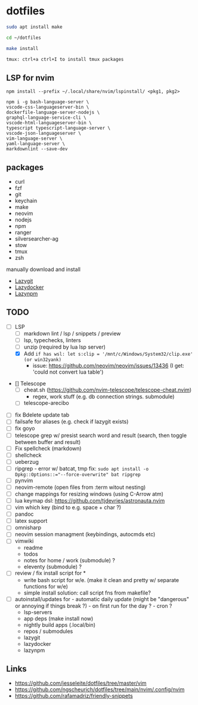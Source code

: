 # dotfiles

```zsh
sudo apt install make

cd ~/dotfiles

make install

tmux: ctrl+a ctrl+I to install tmux packages
```

## LSP for nvim

`npm install --prefix ~/.local/share/nvim/lspinstall/ <pkg1, pkg2>`

```vim
npm i -g bash-language-server \
vscode-css-languageserver-bin \
dockerfile-language-server-nodejs \
graphql-language-service-cli \
vscode-html-languageserver-bin \
typescript typescript-language-server \
vscode-json-languageserver \
vim-language-server \
yaml-language-server \
markdownlint --save-dev
```

## packages

- curl
- fzf
- git
- keychain
- make
- neovim
- nodejs
- npm
- ranger
- silversearcher-ag
- stow
- tmux
- zsh

manually download and install
- [Lazygit](https://github.com/jesseduffield/lazygit)
- [Lazydocker](https://github.com/jesseduffield/lazydocker)
- [Lazynpm](https://github.com/jesseduffield/lazynpm)

## TODO

- [ ] LSP
	- [ ] markdown lint / lsp / snippets / preview
	- [ ] lsp, typechecks, linters
	- [ ] unzip (required by lua lsp server)
	- [X] Add `if has wsl: let s:clip = '/mnt/c/Windows/System32/clip.exe' (or win32yank)`
		- issue: https://github.com/neovim/neovim/issues/13436 (I get: 'could not convert lua table')
- [] Telescope
	- [ ] cheat.sh (https://github.com/nvim-telescope/telescope-cheat.nvim)
		- regex, work stuff (e.g. db connection strings. submodule)
	- [ ] telescope-arecibo
- [ ] fix Bdelete update tab
- [ ] failsafe for aliases (e.g. check if lazygit exists)
- [ ] fix goyo
- [ ] telescope grep w/ presist search word and result (search, then toggle between buffer and result)
- [ ] Fix spellcheck (markdown)
- [ ] shellcheck
- [ ] ueberzug
- [ ] ripgrep - error w/ batcat, tmp fix: `sudo apt install -o Dpkg::Options::="--force-overwrite" bat ripgrep`
- [ ] pynvim
- [ ] neovim-remote (open files from :term witout nesting)
- [ ] change mappings for resizing windows (using C-Arrow atm)
- [ ] lua keymap dsl: https://github.com/tjdevries/astronauta.nvim
- [ ] vim which key (bind to e.g. space + char ?)
- [ ] pandoc
- [ ] latex support
- [ ] omnisharp
- [ ] neovim session managment (keybindings, autocmds etc)
- [ ] vimwiki
	- readme
	- todos
	- notes for home / work (submodule) ?
	- eleventy (submodule) ?
- [ ] review / fix install script for *
	- write bash script for w/e. (make it clean and pretty w/ separate functions for w/e)
	- simple install solution: call script fns from makefile?
- [ ] autoinstall/updates for
    	- automatic daily update (might be "dangerous" or annoying if things break ?)
	    	- on first run for the day ?
		- cron ?
	- lsp-servers
	- app deps (make install now)
	- nightly build apps (.local/bin)
	- repos / submodules
	- lazygit
	- lazydocker
	- lazynpm

## Links

- https://github.com/jesseleite/dotfiles/tree/master/vim
- https://github.com/ngscheurich/dotfiles/tree/main/nvim/.config/nvim
- https://github.com/rafamadriz/friendly-snippets
